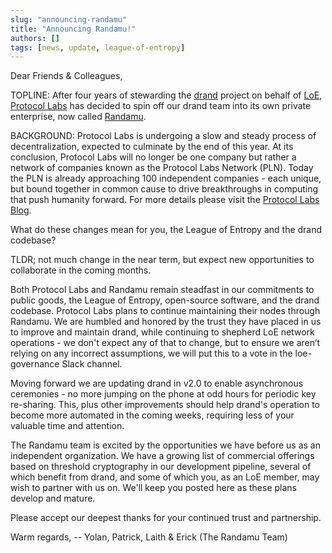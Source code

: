 ```yaml
---
slug: "announcing-randamu"
title: "Announcing Randamu!"
authors: []
tags: [news, update, league-of-entropy]
---
```


Dear Friends & Colleagues,

TOPLINE: After four years of stewarding the [drand](https://github.com/drand) project on behalf of [LoE](https://leagueofentropy.com/), [Protocol Labs](https://protocol.ai/) has decided to spin off our drand team into its own private enterprise, now called [Randamu](https://randa.mu/).

BACKGROUND: Protocol Labs is undergoing a slow and steady process of decentralization, expected to culminate by the end of this year. At its conclusion, Protocol Labs will no longer be one company but rather a network of companies known as the Protocol Labs Network (PLN). Today the PLN is already approaching 100 independent companies - each unique, but bound together in common cause to drive breakthroughs in computing that push humanity forward. For more details please visit the [Protocol Labs Blog](https://protocol.ai/blog/).

What do these changes mean for you, the League of Entropy and the drand codebase?

TLDR; not much change in the near term, but expect new opportunities to collaborate in the coming months.

Both Protocol Labs and Randamu remain steadfast in our commitments to public goods, the League of Entropy, open-source software, and the drand codebase. Protocol Labs plans to continue maintaining their nodes through Randamu. We are humbled and honored by the trust they have placed in us to improve and maintain drand, while continuing to shepherd LoE network operations - we don't expect any of that to change, but to ensure we aren’t relying on any incorrect assumptions, we will put this to a vote in the loe-governance Slack channel.

Moving forward we are updating drand in v2.0 to enable asynchronous ceremonies - no more jumping on the phone at odd hours for periodic key re-sharing. This, plus other improvements should help drand's operation to become more automated in the coming weeks, requiring less of your valuable time and attention.

The Randamu team is excited by the opportunities we have before us as an independent organization. We have a growing list of commercial offerings based on threshold cryptography in our development pipeline, several of which benefit from drand, and some of which you, as an LoE member, may wish to partner with us on. We'll keep you posted here as these plans develop and mature.

Please accept our deepest thanks for your continued trust and partnership.

Warm regards, -- Yolan, Patrick, Laith & Erick (The Randamu Team)
